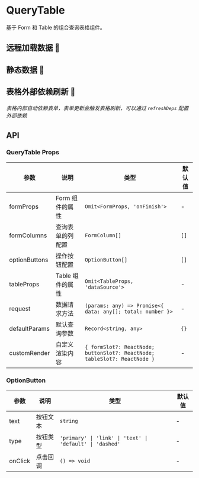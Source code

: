 # QueryTable

基于 Form 和 Table 的组合查询表格组件。

## 远程加载数据 🌰

<code src="./demo/table1.tsx"></code>

## 静态数据 🌰

<code src="./demo/table2.tsx"></code>

## 表格外部依赖刷新 🌰

###### 表格内部自动依赖表单，表单更新会触发表格刷新，可以通过 `refreshDeps` 配置外部依赖

<code src="./demo/table3.tsx"></code>

## API

### QueryTable Props

| 参数          | 说明             | 类型                                                                      | 默认值 |
| ------------- | ---------------- | ------------------------------------------------------------------------- | ------ |
| formProps     | Form 组件的属性  | `Omit<FormProps, 'onFinish'>`                                             | -      |
| formColumns   | 查询表单的列配置 | `FormColumn[]`                                                            | `[]`   |
| optionButtons | 操作按钮配置     | `OptionButton[]`                                                          | `[]`   |
| tableProps    | Table 组件的属性 | `Omit<TableProps, 'dataSource'>`                                          | -      |
| request       | 数据请求方法     | `(params: any) => Promise<{ data: any[]; total: number }>`                | -      |
| defaultParams | 默认查询参数     | `Record<string, any>`                                                     | `{}`   |
| customRender  | 自定义渲染内容   | `{ formSlot?: ReactNode; buttonSlot?: ReactNode; tableSlot?: ReactNode }` | -      |

### OptionButton

| 参数    | 说明     | 类型                                                     | 默认值 |
| ------- | -------- | -------------------------------------------------------- | ------ |
| text    | 按钮文本 | `string`                                                 | -      |
| type    | 按钮类型 | `'primary' \| 'link' \| 'text' \| 'default' \| 'dashed'` | -      |
| onClick | 点击回调 | `() => void`                                             | -      |
